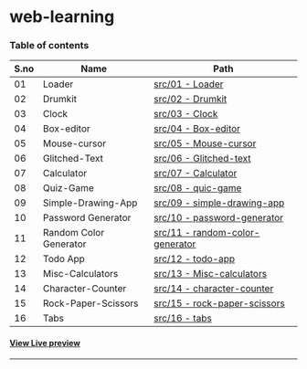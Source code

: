 # web-learning

### Table of contents

S&period;no|Name|Path
-|-|-
01|Loader|[src/01 - Loader](./src/01%20-%20loader/)
02|Drumkit|[src/02 - Drumkit](./src/02%20-%20Drumkit/)
03|Clock|[src/03 - Clock](./src/03%20-%20Clock/)
04|Box-editor|[src/04 - Box-editor](./src/04%20-%20box-editor/)
05|Mouse-cursor|[src/05 - Mouse-cursor](./src/05%20-%20mouse-cursor/)
06|Glitched-Text|[src/06 - Glitched-text](./src/06%20-%20glitched-text/)
07|Calculator|[src/07 - Calculator](./src/07%20-%20calculator/)
08|Quiz-Game|[src/08 - quic-game](./src/08%20-%20quiz-game/)
09|Simple-Drawing-App|[src/09 - simple-drawing-app](./src/09%20-%20simple-drawing-app/)
10|Password Generator|[src/10 - password-generator](./src/10%20-%20password-generator/)
11|Random Color Generator|[src/11 - random-color-generator](./src/11%20-%20random-color-generator/)
12|Todo App|[src/12 - todo-app](./src/12%20-%20todo-app/)
13|Misc-Calculators|[src/13 - Misc-calculators](./src/13%20-%20Misc-calculators/)
14|Character-Counter|[src/14 - character-counter](./src/14%20-%20character-counter/)
15|Rock-Paper-Scissors|[src/15 - rock-paper-scissors](./src/15%20-%20rock-paper-scissors/)
16|Tabs|[src/16 - tabs](./src/16%20-%20tabs/)

#### [View Live preview](https://pallavjain01.github.io/web-learning)

---
